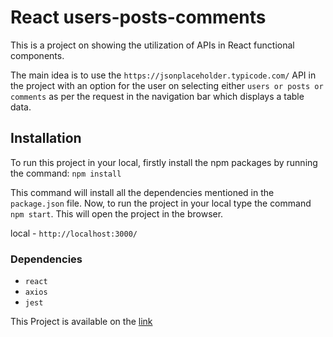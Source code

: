 
# React users-posts-comments

This is a project on showing the utilization of APIs in React functional components.

The main idea is to use the `https://jsonplaceholder.typicode.com/` API in the project with an option for the user on selecting either `users or posts or comments` as per the request in the navigation bar which displays a table data.

## Installation

To run this project in your local, firstly install the npm packages by running the command: `npm install `

This command will install all the dependencies mentioned in the `package.json` file. Now, to run the project in your local type the command `npm start`. This will open the project in the browser.

local - `http://localhost:3000/`

### Dependencies
-  `react`
-  `axios`
-  `jest`

This Project is available on the [link](https://ifeanyi-usewindowsize.netlify.app/)
